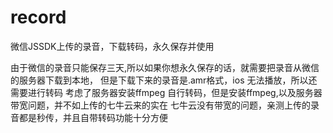# record
微信JSSDK上传的录音，下载转码，永久保存并使用

由于微信的录音只能保存三天,所以如果你想永久保存的话，就需要把录音从微信的服务器下载到本地，
但是下载下来的录音是.amr格式，ios 无法播放，所以还需要进行转码
考虑了服务器安装ffmpeg 自行转码，但是安装ffmpeg,以及服务器带宽问题，并不如上传的七牛云来的实在
七牛云没有带宽的问题，亲测上传的录音都是秒传，并且自带转码功能十分方便
